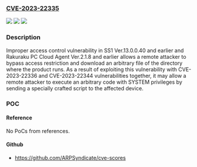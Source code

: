 ### [CVE-2023-22335](https://cve.mitre.org/cgi-bin/cvename.cgi?name=CVE-2023-22335)
![](https://img.shields.io/static/v1?label=Product&message=SS1%20and%20Rakuraku%20PC%20Cloud&color=blue)
![](https://img.shields.io/static/v1?label=Version&message=SS1%20Ver.13.0.0.40%20and%20earlier%2C%20and%20Rakuraku%20PC%20Cloud%20Agent%20Ver.2.1.8%20and%20earlier%20&color=brightgreen)
![](https://img.shields.io/static/v1?label=Vulnerability&message=Improper%20access%20control&color=brightgreen)

### Description

Improper access control vulnerability in SS1 Ver.13.0.0.40 and earlier and Rakuraku PC Cloud Agent Ver.2.1.8 and earlier allows a remote attacker to bypass access restriction and download an arbitrary file of the directory where the product runs. As a result of exploiting this vulnerability with CVE-2023-22336 and CVE-2023-22344 vulnerabilities together, it may allow a remote attacker to execute an arbitrary code with SYSTEM privileges by sending a specially crafted script to the affected device.

### POC

#### Reference
No PoCs from references.

#### Github
- https://github.com/ARPSyndicate/cve-scores

